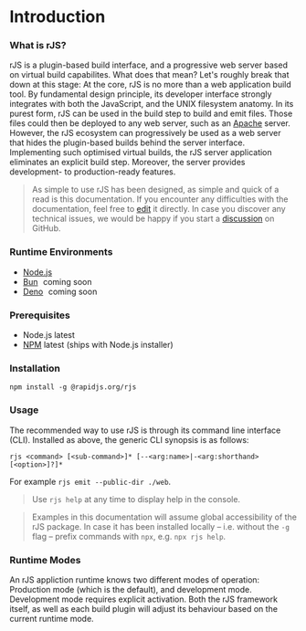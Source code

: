 # Introduction

### What is rJS?

rJS is a plugin-based build interface, and a progressive web server based on virtual build capabilites. What does that mean? Let's roughly break that down at this stage: At the core, rJS is no more than a web application build tool. By fundamental design principle, its developer interface strongly integrates with both the JavaScript, and the UNIX filesystem anatomy. In its purest form, rJS can be used in the build step to build and emit files. Those files could then be deployed to any web server, such as an [Apache](https://httpd.apache.org) server. However, the rJS ecosystem can progressively be used as a web server that hides the plugin-based builds behind the server interface. Implementing such optimised virtual builds, the rJS server application eliminates an explicit build step. Moreover, the server provides development- to production-ready features.

> As simple to use rJS has been designed, as simple and quick of a read is this documentation. If you encounter any difficulties with the documentation, feel free to [edit](https://github.com/rapidjs-org/documentation) it directly. In case you discover any technical issues, we would be happy if you start a [discussion](https://github.com/rapidjs-org/rJS/discussions) on GitHub.

### Runtime Environments

- [Node.js](https://nodejs.org)
- [Bun](https://bun.sh) &hairsp; <span class="badge">coming soon</span>
- [Deno](https://deno.com) &hairsp; <span class="badge">coming soon</span>

### Prerequisites

- Node.js latest
- [NPM](https://npmjs.com) latest (ships with Node.js installer)

### Installation

``` console
npm install -g @rapidjs.org/rjs
```

### Usage

The recommended way to use rJS is through its command line interface (CLI). Installed as above, the generic CLI synopsis is as follows:

``` console
rjs <command> [<sub-command>]* [--<arg:name>|-<arg:shorthand> [<option>]?]*
```

For example `rjs emit --public-dir ./web`.

> Use `rjs help` at any time to display help in the console.

> Examples in this documentation will assume global accessibility of the rJS package. In case it has been installed locally – i.e. without the `-g` flag – prefix commands with `npx`, e.g. `npx rjs help`.

### Runtime Modes

An rJS appliction runtime knows two different modes of operation: Production mode (which is the default), and development mode. Development mode requires explicit activation. Both the rJS framework itself, as well as each build plugin will adjust its behaviour based on the current runtime mode.